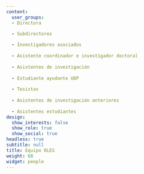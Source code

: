 ```yaml
---
content:
  user_groups:
  - Directora

  - Subdirectores
  
  - Investigadores asociados
  
  - Asistente coordinador e investigador doctoral
  
  - Asistentes de investigación
  
  - Estudiante ayudante UDP
  
  - Tesistas
  
  - Asistentes de investigación anteriores
  
  - Asistentes estudiantes 
design:
  show_interests: false
  show_role: true
  show_social: true
headless: true
subtitle: null
title: Equipo OLES
weight: 68
widget: people
---
```

